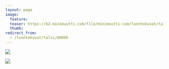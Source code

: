 ```yaml
---
layout: page
image:
  feature:
  teaser: https://b2.minimuutti.com/file/minimuutti-com/luontokuvat/talvi/IMG10241-245px.jpg
  thumb:
redirect_from:
  - /luontokuvat/talvi/00005
---
```


[![](https://b2.minimuutti.com/file/minimuutti-com/luontokuvat/talvi/IMG10241-800px.jpg)](https://dl.dropboxusercontent.com/sh/ea1wtnz7z734o12/AAA5DKIYb8ioGyzNEys-RMGfa/luontokuvat/talvi/IMG10241.jpg)

[![](https://b2.minimuutti.com/file/minimuutti-com/luontokuvat/talvi/IMG10243-800px.jpg)](https://dl.dropboxusercontent.com/sh/ea1wtnz7z734o12/AAAse6HVocwDYQYAHxfue1qma/luontokuvat/talvi/IMG10243.jpg)
